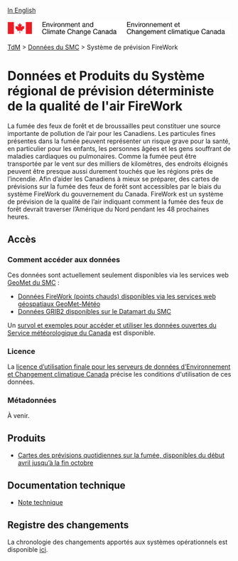 [In English](readme_raqdps-fw_en.md)

![ECCC logo](../../img_eccc-logo.png)

[TdM](../../readme_fr.md) > [Données du SMC](../readme_fr.md) > Système de prévision FireWork

# Données et Produits du Système régional de prévision déterministe de la qualité de l'air FireWork

La fumée des feux de forêt et de broussailles peut constituer une source importante de pollution de l’air pour les Canadiens. Les particules fines présentes dans la fumée peuvent représenter un risque grave pour la santé, en particulier pour les enfants, les personnes âgées et les gens souffrant de maladies cardiaques ou pulmonaires. Comme la fumée peut être transportée par le vent sur des milliers de kilomètres, des endroits éloignés peuvent être presque aussi durement touchés que les régions près de l’incendie. Afin d’aider les Canadiens à mieux se préparer, des cartes de prévisions sur la fumée des feux de forêt sont accessibles par le biais du système FireWork du gouvernement du Canada. FireWork est un système de prévision de la qualité de l’air indiquant comment la fumée des feux de forêt devrait traverser l’Amérique du Nord pendant les 48 prochaines heures.

## Accès

### Comment accéder aux données

Ces données sont actuellement seulement disponibles via les services web [GeoMet du SMC](../../msc-geomet/readme_fr.md) :

* [Données FireWork (points chauds) disponibles via les services web géospatiaux GeoMet-Météo](../../msc-geomet/readme_fr.md)
* [Données GRIB2 disponibles sur le Datamart du SMC](readme_raqdps-fw-datamart_fr.md) 

Un [survol et exemples pour accéder et utiliser les données ouvertes du Service météorologique du Canada](../../usage/readme_fr.md) est disponible.

### Licence

La [licence d’utilisation finale pour les serveurs de données d’Environnement et Changement climatique Canada](../../licence/readme_fr.md) précise les conditions d'utilisation de ces données.

### Métadonnées

À venir.

## Produits

* [Cartes des prévisions quotidiennes sur la fumée, disponibles du début avril jusqu’à la fin octobre](https://meteo.gc.ca/firework/index_f.html)

## Documentation technique

* [Note technique](http://collaboration.cmc.ec.gc.ca/cmc/CMOI/product_guide/docs/tech_notes/technote_raqdpsfw_f.pdf) 

## Registre des changements 

La chronologie des changements apportés aux systèmes opérationnels est disponible [ici](changelog_raqdps-fw_fr.md).
